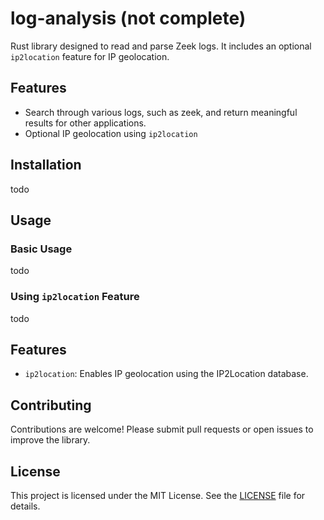 # log-analysis (not complete)

Rust library designed to read and parse Zeek logs. It includes an optional `ip2location` feature for IP geolocation.

## Features

- Search through various logs, such as zeek, and return meaningful results for other applications.
- Optional IP geolocation using `ip2location`

## Installation

todo

## Usage

### Basic Usage

todo

### Using `ip2location` Feature

todo

## Features

- `ip2location`: Enables IP geolocation using the IP2Location database.

## Contributing

Contributions are welcome! Please submit pull requests or open issues to improve the library.

## License

This project is licensed under the MIT License. See the [LICENSE](LICENSE) file for details.
